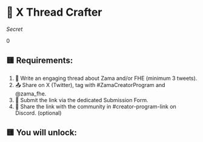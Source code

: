 # 🧵 X Thread Crafter

_Secret_

0

## 🟨 Requirements:
1. 📝 Write an engaging thread about Zama and/or FHE (minimum 3 tweets).
2. 📤 Share on X (Twitter), tag with #ZamaCreatorProgram and @zama_fhe.
3. 🔗 Submit the link via the dedicated Submission Form.
4. 💬 Share the link with the community in #creator-program-link on Discord. (optional)

## 🟨 You will unlock:

